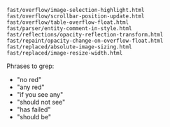 ```
fast/overflow/image-selection-highlight.html
fast/overflow/scrollbar-position-update.html
fast/overflow/table-overflow-float.html
fast/parser/entity-comment-in-style.html
fast/reflections/opacity-reflection-transform.html
fast/repaint/opacity-change-on-overflow-float.html
fast/replaced/absolute-image-sizing.html
fast/replaced/image-resize-width.html
```

Phrases to grep:

* "no red"
* "any red"
* "if you see any"
* "should not see"
* "has failed"
* "should be"